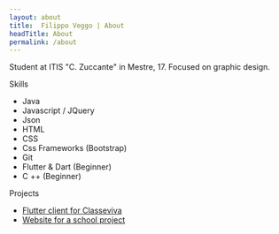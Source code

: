 ```yaml
---
layout: about
title:  Filippo Veggo | About
headTitle: About
permalink: /about
---
```


Student at ITIS "C. Zuccante" in Mestre, 17.
Focused on graphic design.

Skills

- Java
- Javascript / JQuery
- Json
- HTML
- CSS 
- Css Frameworks (Bootstrap)
- Git
- Flutter & Dart (Beginner)
- C ++ (Beginner)

Projects

- [Flutter client for Classeviva](https://github.com/Zuccante-Web-App/Registro-elettronico)
- [Website for a school project](https://github.com/filippoveggo/ProgettoSitoStem)
  
